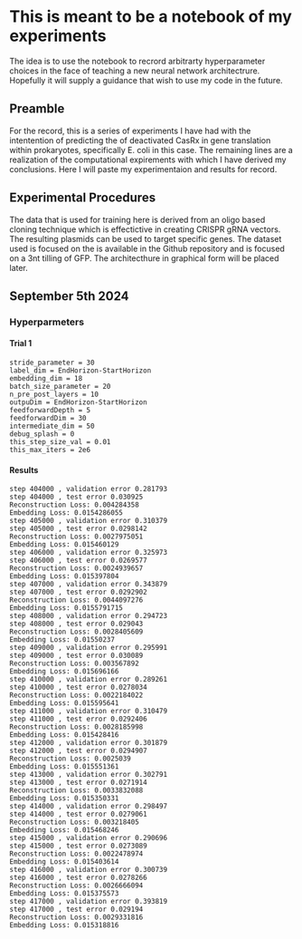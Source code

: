 # This is meant to be a notebook of my experiments
The idea is to use the notebook to recrord arbitrarty hyperparameter choices in the face of teaching a new neural network architectrure. Hopefully it will supply a guidance that wish to use my code in the future.

## Preamble
For the record, this is a series of experiments I have had with the intentention of predicting the of deactivated CasRx in gene translation within prokaryotes, specifically E. coli in this case. The remaining lines are a realization of the computational expirements with which I have derived my conclusions. Here I will paste my experimentaion and results for record.

## Experimental Procedures
The data that is used for training here is derived from an oligo based cloning technique which is effectictive in creating CRISPR gRNA vectors. The resulting plasmids can be used to target specific genes. The dataset used is focused on the is available in the Github repository and is focused on a 3nt tilling of GFP. The architecthure in graphical form will be placed later.

## September 5th 2024
### Hyperparmeters 
#### Trial 1
    stride_parameter = 30 
    label_dim = EndHorizon-StartHorizon 
    embedding_dim = 18 
    batch_size_parameter = 20 
    n_pre_post_layers = 10
    outpuDim = EndHorizon-StartHorizon
    feedforwardDepth = 5
    feedforwardDim = 30
    intermediate_dim = 50
    debug_splash = 0
    this_step_size_val = 0.01
    this_max_iters = 2e6
#### Results
    step 404000 , validation error 0.281793
    step 404000 , test error 0.030925
    Reconstruction Loss: 0.004284358
    Embedding Loss: 0.0154286055
    step 405000 , validation error 0.310379
    step 405000 , test error 0.0298142
    Reconstruction Loss: 0.0027975051
    Embedding Loss: 0.015460129
    step 406000 , validation error 0.325973
    step 406000 , test error 0.0269577
    Reconstruction Loss: 0.0024939657
    Embedding Loss: 0.015397804
    step 407000 , validation error 0.343879
    step 407000 , test error 0.0292902
    Reconstruction Loss: 0.0044097276
    Embedding Loss: 0.0155791715
    step 408000 , validation error 0.294723
    step 408000 , test error 0.029043
    Reconstruction Loss: 0.0028405609
    Embedding Loss: 0.01550237
    step 409000 , validation error 0.295991
    step 409000 , test error 0.030089
    Reconstruction Loss: 0.003567892
    Embedding Loss: 0.015696166
    step 410000 , validation error 0.289261
    step 410000 , test error 0.0278034
    Reconstruction Loss: 0.0022184022
    Embedding Loss: 0.015595641
    step 411000 , validation error 0.310479
    step 411000 , test error 0.0292406
    Reconstruction Loss: 0.0028185998
    Embedding Loss: 0.015428416
    step 412000 , validation error 0.301879
    step 412000 , test error 0.0294907
    Reconstruction Loss: 0.0025039
    Embedding Loss: 0.015551361
    step 413000 , validation error 0.302791
    step 413000 , test error 0.0271914
    Reconstruction Loss: 0.0033832088
    Embedding Loss: 0.015350331
    step 414000 , validation error 0.298497
    step 414000 , test error 0.0279061
    Reconstruction Loss: 0.003218405
    Embedding Loss: 0.015468246
    step 415000 , validation error 0.290696
    step 415000 , test error 0.0273089
    Reconstruction Loss: 0.0022478974
    Embedding Loss: 0.015403614
    step 416000 , validation error 0.300739
    step 416000 , test error 0.0278266
    Reconstruction Loss: 0.0026666094
    Embedding Loss: 0.015375573
    step 417000 , validation error 0.393819
    step 417000 , test error 0.029194
    Reconstruction Loss: 0.0029331816
    Embedding Loss: 0.015318816

